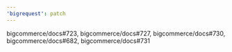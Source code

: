 ```yaml
---
'bigrequest': patch
---
```


bigcommerce/docs#723, bigcommerce/docs#727, bigcommerce/docs#730, bigcommerce/docs#682, bigcommerce/docs#731
